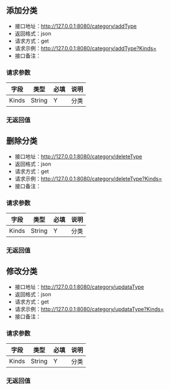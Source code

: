 ## 添加分类
- 接口地址：http://127.0.0.1:8080/category/addType
- 返回格式：json
- 请求方式：get
- 请求示例：http://127.0.0.1:8080/category/addType?Kinds=
- 接口备注：
### 请求参数

字段 | 类型 | 必填 |说明
---|---|-----|-----
Kinds | String | Y |分类

### 无返回值

## 删除分类
- 接口地址：http://127.0.0.1:8080/category/deleteType
- 返回格式：json
- 请求方式：get
- 请求示例：http://127.0.0.1:8080/category/deleteType?Kinds=
- 接口备注：
### 请求参数

字段 | 类型 | 必填 |说明
---|---|-----|-----
Kinds | String | Y |分类

### 无返回值

## 修改分类
- 接口地址：http://127.0.0.1:8080/category/updataType
- 返回格式：json
- 请求方式：get
- 请求示例：http://127.0.0.1:8080/category/updataType?Kinds=
- 接口备注：
### 请求参数

字段 | 类型 | 必填 |说明
---|---|-----|-----
Kinds | String | Y |分类

### 无返回值

